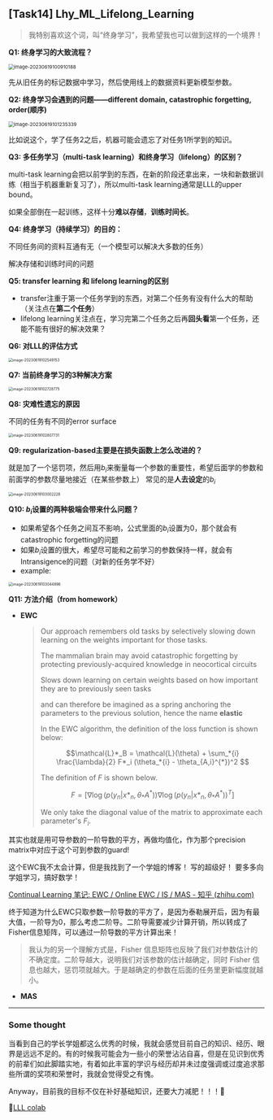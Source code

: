 ## [Task14] Lhy_ML_Lifelong_Learning

> 我特别喜欢这个词，叫“终身学习”，我希望我也可以做到这样的一个境界！



**Q1: 终身学习的大致流程？**

<img src="assets/image-20230619100910188-16871613723981.png" alt="image-20230619100910188" style="zoom:67%;" />

先从旧任务的标记数据中学习，然后使用线上的数据资料更新模型参数。



**Q2: 终身学习会遇到的问题——different domain, catastrophic forgetting, order(顺序)**

<img src="assets/image-20230619101235339-16871613741452.png" alt="image-20230619101235339" style="zoom:67%;" />

比如说这个，学了任务2之后，机器可能会遗忘了对任务1所学到的知识。



**Q3: 多任务学习（multi-task learning）和终身学习（lifelong）的区别？**

multi-task learning会把以前学到的东西，在新的阶段还拿出来，一块和新数据训练（相当于机器重新复习了），所以multi-task learning通常是LLL的upper bound。

如果全部倒在一起训练，这样十分**难以存储**，**训练时间长**。



**Q4: 终身学习（持续学习）的目的：**

不同任务间的资料互通有无（一个模型可以解决大多数的任务）

解决存储和训练时间的问题



**Q5: transfer learning 和 lifelong learning的区别**

- transfer注重于第一个任务学到的东西，对第二个任务有没有什么大的帮助（关注点在**第二个任务**）
- lifelong learning关注点在，学习完第二个任务之后再**回头看**第一个任务，还能不能有很好的解决效果？



**Q6: 对LLL的评估方式**

<img src="assets/image-20230619102549153-16871613763203.png" alt="image-20230619102549153" style="zoom:50%;" />



**Q7: 当前终身学习的3种解决方案**

<img src="assets/image-20230619102728775-16871613778664.png" alt="image-20230619102728775" style="zoom:50%;" />



**Q8: 灾难性遗忘的原因**

不同的任务有不同的error surface

<img src="assets/image-20230619102807731-16871613794415.png" alt="image-20230619102807731" style="zoom:50%;" />



**Q9: regularization-based主要是在损失函数上怎么改进的？**

就是加了一个惩罚项，然后用$b_i$来衡量每一个参数的重要性，希望后面学的参数和前面学的参数尽量地接近（在某些参数上）   常见的是**人去设定**的$b_i$

<img src="assets/image-20230619103002228-16871613807136.png" alt="image-20230619103002228" style="zoom:50%;" />



**Q10: $b_i$设置的两种极端会带来什么问题？**

- 如果希望各个任务之间互不影响，公式里面的$b_i$设置为0，那个就会有catastrophic forgetting的问题
- 如果$b_i$设置的很大，希望尽可能和之前学习的参数保持一样，就会有Intransigence的问题（对新的任务学不好）
- example:

<img src="assets/image-20230619103044896-16871613821617.png" alt="image-20230619103044896" style="zoom:50%;" />



**Q11: 方法介绍（from homework）**

- **EWC**

  > Our approach remembers old tasks by selectively slowing down learning on the weights important for those tasks. 
  >
  > The mammalian brain may avoid catastrophic forgetting by protecting previously-acquired knowledge in neocortical circuits
  >
  > Slows down learning on certain weights based on how important they are to previously seen tasks
  >
  > and can therefore be imagined as a spring anchoring the parameters to the previous solution, hence the name **elastic**
  >
  > In the EWC algorithm, the definition of the loss function is shown below:
  >
  >  $$\mathcal{L}*_B = \mathcal{L}(\theta) + \sum_*{i} \frac{\lambda}{2} F*_i (\theta_*{i} - \theta_{A,i}^{*})^2  $$
  >
  > The definition of $F$ is shown below.
  >
  > $$ F = [ \nabla \log(p(y_n | x*_n, \theta_*{A}^{*})) \nabla \log(p(y_n | x*_n, \theta_*{A}^{*}))^T ] $$
  >
  > We only take the diagonal value of the matrix to approximate each parameter's $F_i$.

其实也就是用可导参数的一阶导数的平方，再做均值化，作为那个precision matrix中对应于这个可到参数的guard! 

这个EWC我不太会计算，但是我找到了一个学姐的博客！ 写的超级好！  要多多向学姐学习，搞好数学！

[Continual Learning 笔记: EWC / Online EWC / IS / MAS - 知乎 (zhihu.com)](https://zhuanlan.zhihu.com/p/205073566)

终于知道为什么EWC只取参数一阶导数的平方了，是因为泰勒展开后，因为有最大值，一阶导为0，那么考虑二阶导。二阶导需要减少计算开销，所以转成了Fisher信息矩阵，可以通过一阶导数的平方计算出来！

> 我认为的另一个理解方式是，Fisher 信息矩阵也反映了我们对参数估计的不确定度。二阶导越大，说明我们对该参数的估计越确定，同时 Fisher 信息也越大，惩罚项就越大。于是越确定的参数在后面的任务里更新幅度就越小。



- **MAS**





------

### Some thought

当看到自己的学长学姐都这么优秀的时候，我就会感觉目前自己的知识、经历、眼界是远远不足的。有的时候我可能会为一些小的荣誉沾沾自喜，但是在见识到优秀的前辈们如此脚踏实地，有着如此丰富的学识与经历却并未过度强调或过度追求那些所谓的奖项和荣誉时，我就会觉得受之有愧。

Anyway，目前我的目标不仅在补好基础知识，还要大力减肥！！！:facepunch:

:link:[LLL colab](https://colab.research.google.com/drive/1QzyvUSwa_8d93jJTONX4I6Pqn9E2ARYs#scrollTo=7OTZLwxrWFbL)
